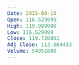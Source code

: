 ```yaml
---
Date: 2015-08-10
Open: 116.529999
High: 119.989998
Low: 116.529999
Close: 119.720001
Adj Close: 113.864433
Volume: 54951600
---
```

